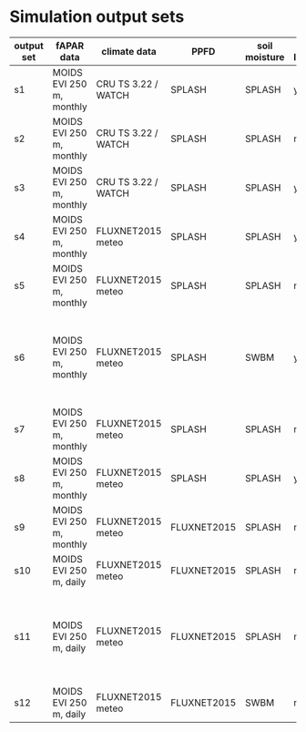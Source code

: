 # Simulation output sets

| output set    | fAPAR data               |  climate data       | PPFD          |soil moisture   | SM limit.  | temp. ramp  | remarks |
|---------------|--------------------------|---------------------|---------------|----------------|------------|-------------|---------|
| s1            | MOIDS EVI 250 m, monthly | CRU TS 3.22 / WATCH | SPLASH        |SPLASH          | yes        | no          |         |
| s2            | MOIDS EVI 250 m, monthly | CRU TS 3.22 / WATCH | SPLASH        |SPLASH          | no         | no          |         |
| s3            | MOIDS EVI 250 m, monthly | CRU TS 3.22 / WATCH | SPLASH        |SPLASH          | yes        | yes         |         |
| s4            | MOIDS EVI 250 m, monthly | FLUXNET2015 meteo   | SPLASH        |SPLASH          | yes        | yes         |         |
| s5            | MOIDS EVI 250 m, monthly | FLUXNET2015 meteo   | SPLASH        |SPLASH          | no         | yes         |         |
| s6            | MOIDS EVI 250 m, monthly | FLUXNET2015 meteo   | SPLASH        |SWBM            | yes        | yes         | Something went wrong. Check 'Pay' results with internally (SPLASH-) calculated net radiation. |
| s7            | MOIDS EVI 250 m, monthly | FLUXNET2015 meteo   | SPLASH        |SPLASH          | no         | no          |         |
| s8            | MOIDS EVI 250 m, monthly | FLUXNET2015 meteo   | SPLASH        |SPLASH          | yes        | no          |         |
| s9            | MOIDS EVI 250 m, monthly | FLUXNET2015 meteo   | FLUXNET2015   |SPLASH          | no         | no          |         |
| s10           | MOIDS EVI 250 m, daily   | FLUXNET2015 meteo   | FLUXNET2015   |SPLASH          | no         | no          |         |
| s11           | MOIDS EVI 250 m, daily   | FLUXNET2015 meteo   | FLUXNET2015   |SPLASH          | no         | no          | should be identical to s10. re-done climate and fapar input files after FLUXNET2015 update. |
| s12           | MOIDS EVI 250 m, daily   | FLUXNET2015 meteo   | FLUXNET2015   |SWBM            | no         | no          |         |

